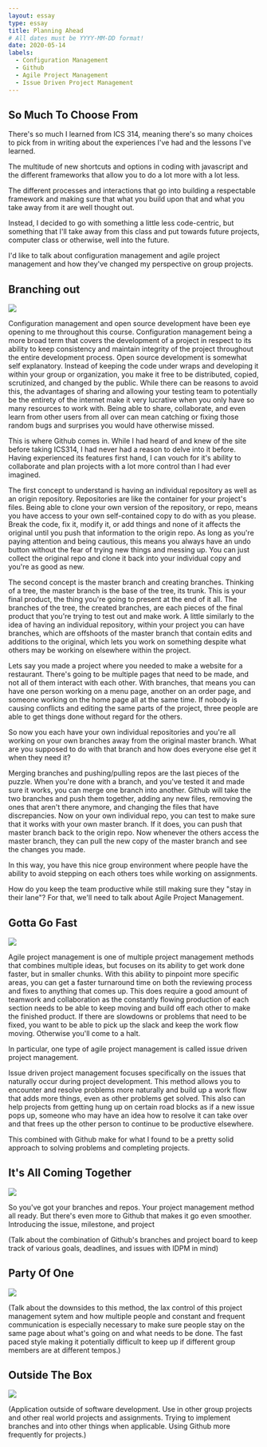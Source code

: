```yaml
---
layout: essay
type: essay
title: Planning Ahead
# All dates must be YYYY-MM-DD format!
date: 2020-05-14
labels:
  - Configuration Management
  - Github
  - Agile Project Management
  - Issue Driven Project Management
---
```


## So Much To Choose From

There's so much I learned from ICS 314, meaning there's so many choices to pick from in writing about the experiences I've had and the lessons I've learned.

The multitude of new shortcuts and options in coding with javascript and the different frameworks that allow you to do a lot more with a lot less.

The different processes and interactions that go into building a respectable framework and making sure that what you build upon that and what you take away from it are well thought out.

Instead, I decided to go with something a little less code-centric, but something that I'll take away from this class and put towards future projects, computer class or otherwise, well into the future.

I'd like to talk about configuration management and agile project management and how they've changed my perspective on group projects.

## Branching out

<img class="ui medium center floated image" src="../images/branches.jpg">

Configuration management and open source development have been eye opening to me throughout this course. Configuration management being a more broad term that covers the development of a project in respect to its ability to keep consistency and maintain integrity of the project throughout the entire development process. Open source development is somewhat self explanatory. Instead of keeping the code under wraps and developing it within your group or organization, you make it free to be distributed, copied, scrutinized, and changed by the public. While there can be reasons to avoid this, the advantages of sharing and allowing your testing team to potentially be the entirety of the internet make it very lucrative when you only have so many resources to work with. Being able to share, collaborate, and even learn from other users from all over can mean catching or fixing those random bugs and surprises you would have otherwise missed.

This is where Github comes in. While I had heard of and knew of the site before taking ICS314, I had never had a reason to delve into it before. Having experienced its features first hand, I can vouch for it's ability to collaborate and plan projects with a lot more control than I had ever imagined.

The first concept to understand is having an individual repository as well as an origin repository. Repositories are like the container for your project's files. Being able to clone your own version of the repository, or repo, means you have access to your own self-contained copy to do with as you please. Break the code, fix it, modify it, or add things and none of it affects the original until you push that information to the origin repo. As long as you're paying attention and being cautious, this means you always have an undo button without the fear of trying new things and messing up. You can just collect the original repo and clone it back into your individual copy and you're as good as new.

The second concept is the master branch and creating branches. Thinking of a tree, the master branch is the base of the tree, its trunk. This is your final product, the thing you're going to present at the end of it all. The branches of the tree, the created branches, are each pieces of the final product that you're trying to test out and make work. A little similarly to the idea of having an individual repository, within your project you can have branches, which are offshoots of the master branch that contain edits and additions to the original, which lets you work on something despite what others may be working on elsewhere within the project.

Lets say you made a project where you needed to make a website for a restaurant. There's going to be multiple pages that need to be made, and not all of them interact with each other. With branches, that means you can have one person working on a menu page, another on an order page, and someone working on the home page all at the same time. If nobody is causing conflicts and editing the same parts of the project, three people are able to get things done without regard for the others.

So now you each have your own individual repositories and you're all working on your own branches away from the original master branch. What are you supposed to do with that branch and how does everyone else get it when they need it?

Merging branches and pushing/pulling repos are the last pieces of the puzzle. When you're done with a branch, and you've tested it and made sure it works, you can merge one branch into another. Github will take the two branches and push them together, adding any new files, removing the ones that aren't there anymore, and changing the files that have discrepancies. Now on your own individual repo, you can test to make sure that it works with your own master branch. If it does, you can push that master branch back to the origin repo. Now whenever the others access the master branch, they can pull the new copy of the master branch and see the changes you made.

In this way, you have this nice group environment where people have the ability to avoid stepping on each others toes while working on assignments.

How do you keep the team productive while still making sure they "stay in their lane"? For that, we'll need to talk about Agile Project Management.

## Gotta Go Fast

<img class="ui medium center floated image" src="../images/speed-timelapse.jpg">

Agile project management is one of multiple project management methods that combines multiple ideas, but focuses on its ability to get work done faster, but in smaller chunks. With this ability to pinpoint more specific areas, you can get a faster turnaround time on both the reviewing process and fixes to anything that comes up. This does require a good amount of teamwork and collaboration as the constantly flowing production of each section needs to be able to keep moving and build off each other to make the finished product. If there are slowdowns or problems that need to be fixed, you want to be able to pick up the slack and keep the work flow moving. Otherwise you'll come to a halt.

In particular, one type of agile project management is called issue driven project management.

Issue driven project management focuses specifically on the issues that naturally occur during project development. This method allows you to encounter and resolve problems more naturally and build up a work flow that adds more things, even as other problems get solved. This also can help projects from getting hung up on certain road blocks as if a new issue pops up, someone who may have an idea how to resolve it can take over and that frees up the other person to continue to be productive elsewhere.

This combined with Github make for what I found to be a pretty solid approach to solving problems and completing projects.

## It's All Coming Together

<img class="ui medium center floated image" src="../images/all-coming-together.jpg">

So you've got your branches and repos. Your project management method all ready. But there's even more to Github that makes it go even smoother. Introducing the issue, milestone, and project 

(Talk about the combination of Github's branches and project board to keep track of various goals, deadlines, and issues with IDPM in mind)

## Party Of One

<img class="ui medium center floated image" src="../images/party-alone.jpg">

(Talk about the downsides to this method, the lax control of this project management sytem and how multiple people and constant and frequent communication is especially necessary to make sure people stay on the same page about what's going on and what needs to be done. The fast paced style making it potentially difficult to keep up if different group members are at different tempos.)

## Outside The Box

<img class="ui medium center floated image" src="../images/outside-the-box.jpg">

(Application outside of software development. Use in other group projects and other real world projects and assignments. Trying to implement branches and into other things when applicable. Using Github more frequently for projects.)
